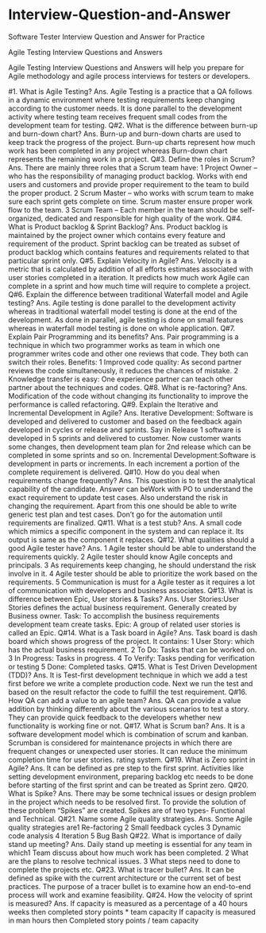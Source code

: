 # Interview-Question-and-Answer
Software Tester Interview Question and Answer for Practice

Agile Testing Interview Questions and Answers

Agile Testing Interview Questions and Answers will help you prepare for Agile methodology and agile
process interviews for testers or developers.

#1. What is Agile Testing?
Ans. Agile Testing is a practice that a QA follows in a dynamic environment where testing requirements
keep changing according to the customer needs. It is done parallel to the development activity where
testing team receives frequent small codes from the development team for testing.
Q#2. What is the difference between burn-up and burn-down chart?
Ans. Burn-up and burn-down charts are used to keep track the progress of the project.
Burn-up charts represent how much work has been completed in any project whereas Burn-down chart
represents the remaining work in a project.
Q#3. Define the roles in Scrum?
Ans. There are mainly three roles that a Scrum team have:
1 Project Owner – who has the responsibility of managing product backlog. Works with end users and
customers and provide proper requirement to the team to build the proper product.
2 Scrum Master – who works with scrum team to make sure each sprint gets complete on time. Scrum
master ensure proper work flow to the team.
3 Scrum Team – Each member in the team should be self-organized, dedicated and responsible for high
quality of the work.
Q#4. What is Product backlog & Sprint Backlog?
Ans. Product backlog is maintained by the project owner which contains every feature and requirement
of the product.
Sprint backlog can be treated as subset of product backlog which contains features and requirements
related to that particular sprint only.
Q#5. Explain Velocity in Agile?
Ans. Velocity is a metric that is calculated by addition of all efforts estimates associated with user stories
completed in a iteration. It predicts how much work Agile can complete in a sprint and how much time
will require to complete a project.
Q#6. Explain the difference between traditional Waterfall model and Agile testing?
Ans. Agile testing is done parallel to the development activity whereas in traditional waterfall model
testing is done at the end of the development.
As done in parallel, agile testing is done on small features whereas in waterfall model testing is done on
whole application.
Q#7. Explain Pair Programming and its benefits?
Ans. Pair programming is a technique in which two programmer works as team in which one programmer
writes code and other one reviews that code. They both can switch their roles.
Benefits:
1 Improved code quality: As second partner reviews the code simultaneously, it reduces the chances of
mistake.
2 Knowledge transfer is easy: One experience partner can teach other partner about the techniques and
codes.
Q#8. What is re-factoring?
Ans. Modification of the code without changing its functionality to improve the performance is called refactoring.
Q#9. Explain the Iterative and Incremental Development in Agile?
Ans. Iterative Development: Software is developed and delivered to customer and based on the feedback
again developed in cycles or release and sprints. Say in Release 1 software is developed in 5 sprints and
delivered to customer. Now customer wants some changes, then development team plan for 2nd release
which can be completed in some sprints and so on.
Incremental Development:Software is development in parts or increments. In each increment a portion
of the complete requirement is delivered.
Q#10. How do you deal when requirements change frequently?
Ans. This question is to test the analytical capability of the candidate. Answer can beWork with PO to understand the exact requirement to update test cases. Also understand the risk in
changing the requirement. Apart from this one should be able to write generic test plan and test cases.
Don’t go for the automation until requirements are finalized.
Q#11. What is a test stub?
Ans. A small code which mimics a specific component in the system and can replace it. Its output is same
as the component it replaces.
Q#12. What qualities should a good Agile tester have?
Ans.
1 Agile tester should be able to understand the requirements quickly.
2 Agile tester should know Agile concepts and principals.
3 As requirements keep changing, he should understand the risk involve in it.
4 Agile tester should be able to prioritize the work based on the requirements.
5 Communication is must for a Agile tester as it requires a lot of communication with developers and
business associates.
Q#13. What is difference between Epic, User stories & Tasks?
Ans. User Stories:User Stories defines the actual business requirement. Generally created by Business
owner.
Task: To accomplish the business requirements development team create tasks.
Epic: A group of related user stories is called an Epic.
Q#14. What is a Task board in Agile?
Ans. Task board is dash board which shows progress of the project. It contains:
1 User Story: which has the actual business requirement.
2 To Do: Tasks that can be worked on.
3 In Progress: Tasks in progress.
4 To Verify: Tasks pending for verification or testing
5 Done: Completed tasks.
Q#15. What is Test Driven Development (TDD)?
Ans. It is Test-first development technique in which we add a test first before we write a complete
production code. Next we run the test and based on the result refactor the code to fulfill the test
requirement.
Q#16. How QA can add a value to an agile team?
Ans. QA can provide a value addition by thinking differently about the various scenarios to test a story.
They can provide quick feedback to the developers whether new functionality is working fine or not.
Q#17. What is Scrum ban?
Ans. It is a software development model which is combination of scrum and kanban. Scrumban is
considered for maintenance projects in which there are frequent changes or unexpected user stories. It
can reduce the minimum completion time for user stories.
rating system.
Q#19. What is Zero sprint in Agile?
Ans. It can be defined as pre step to the first sprint. Activities like setting development environment,
preparing backlog etc needs to be done before starting of the first sprint and can be treated as Sprint
zero.
Q#20. What is Spike?
Ans. There may be some technical issues or design problem in the project which needs to be resolved
first. To provide the solution of these problem “Spikes” are created. Spikes are of two types- Functional
and Technical.
Q#21. Name some Agile quality strategies.
Ans. Some Agile quality strategies are1 Re-factoring
2 Small feedback cycles
3 Dynamic code analysis
4 Iteration
5 Bug Bash
Q#22. What is importance of daily stand up meeting?
Ans. Daily stand up meeting is essential for any team in which1 Team discuss about how much work has been completed.
2 What are the plans to resolve technical issues.
3 What steps need to done to complete the projects etc.
Q#23. What is tracer bullet?
Ans. It can be defined as spike with the current architecture or the current set of best practices.
The purpose of a tracer bullet is to examine how an end-to-end process will work and examine feasibility.
Q#24. How the velocity of sprint is measured?
Ans. If capacity is measured as a percentage of a 40 hours weeks then completed story points * team
capacity
If capacity is measured in man hours then Completed story points / team capacity
